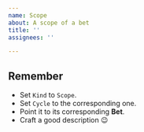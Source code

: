 ```yaml
---
name: Scope
about: A scope of a bet
title: ''
assignees: ''

---
```


## Remember

* Set `Kind` to `Scope`.
* Set `Cycle` to the corresponding one.
* Point it to its corresponding **Bet**.
* Craft a good description :wink:
